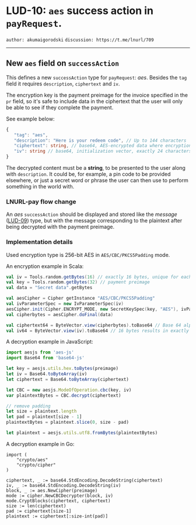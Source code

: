 LUD-10: `aes` success action in `payRequest`.
=============================================

`author: akumaigorodski` `discussion: https://t.me/lnurl/709`

---

## New `aes` field on `successAction`

This defines a new `successAction` type for `payRequest`: _aes_. Besides the `tag` field it requires `description`, `ciphertext` and `iv`.

The encryption key is the payment preimage for the invoice specified in the `pr` field, so it's safe to include data in the ciphertext that the user will only be able to see if they complete the payment.

See example below:

```Typescript
{
   "tag": "aes",
   "description": "Here is your redeem code", // Up to 144 characters
   "ciphertext": string, // base64, AES-encrypted data where encryption key is payment preimage, up to 4kb of characters
   "iv": string // base64, initialization vector, exactly 24 characters
}
```

The decrypted content must be a **string**, to be presented to the user along with `description`. It could be, for example, a pin code to be provided elsewhere, or just a secret word or phrase the user can then use to perform something in the world with.

### LNURL-pay flow change

An _aes_ `successAction` should be displayed and stored like the _message_ ([LUD-09](09.md)) type, but with the message corresponding to the plaintext after being decrypted with the payment preimage.

### Implementation details

Used encryption type is 256-bit AES in `AES/CBC/PKCS5Padding` mode.

An encryption example in Scala:

```scala
val iv = Tools.random.getBytes(16) // exactly 16 bytes, unique for each secret
val key = Tools.random.getBytes(32) // payment preimage
val data = "Secret data".getBytes

val aesCipher = Cipher getInstance "AES/CBC/PKCS5Padding"
val ivParameterSpec = new IvParameterSpec(iv)
aesCipher.init(Cipher.ENCRYPT_MODE, new SecretKeySpec(key, "AES"), ivParameterSpec)
val cipherbytes = aesCipher.doFinal(data)

val ciphertext64 = ByteVector.view(cipherbytes).toBase64 // Base 64 alphabet as defined by http://tools.ietf.org/html/rfc4648#section-4 RF4648 section 4. Whitespace is ignored.
val iv64 = ByteVector.view(iv).toBase64 // 16 bytes results in exactly 24 characters
```

A decryption example in JavaScript:

```js
import aesjs from 'aes-js'
import Base64 from 'base64-js'

let key = aesjs.utils.hex.toBytes(preimage)
let iv = Base64.toByteArray(iv)
let ciphertext = Base64.toByteArray(ciphertext)

let CBC = new aesjs.ModeOfOperation.cbc(key, iv)
var plaintextBytes = CBC.decrypt(ciphertext)

// remove padding
let size = plaintext.length
let pad = plaintext[size - 1]
plaintextBytes = plaintext.slice(0, size - pad)

let plaintext = aesjs.utils.utf8.fromBytes(plaintextBytes)
```

A decryption example in Go:

```golang
import (
	"crypto/aes"
	"crypto/cipher"
)

ciphertext, _ := base64.StdEncoding.DecodeString(ciphertext)
iv, _ := base64.StdEncoding.DecodeString(iv)
block, _ := aes.NewCipher(preimage)
mode := cipher.NewCBCDecrypter(block, iv)
mode.CryptBlocks(ciphertext, ciphertext)
size := len(ciphertext)
pad := ciphertext[size-1]
plaintext := ciphertext[:size-int(pad)]
```
